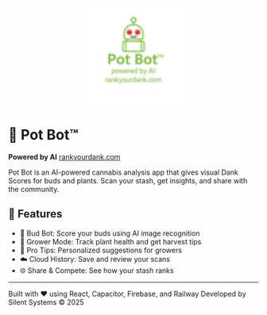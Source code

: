 <p align="center">
  <img src="public/potbot-logo.png" alt="Pot Bot Logo" width="200"/>
</p>

# 🌿 Pot Bot™
**Powered by AI**
[rankyourdank.com](https://www.rankyourdank.com)

Pot Bot is an AI-powered cannabis analysis app that gives visual Dank Scores for buds and plants.
Scan your stash, get insights, and share with the community.

## 🚀 Features
- 🌱 Bud Bot: Score your buds using AI image recognition
- 🌿 Grower Mode: Track plant health and get harvest tips
- 🧠 Pro Tips: Personalized suggestions for growers
- ☁️ Cloud History: Save and review your scans
- 🌐 Share & Compete: See how your stash ranks

---

Built with ❤️ using React, Capacitor, Firebase, and Railway
Developed by Silent Systems © 2025
